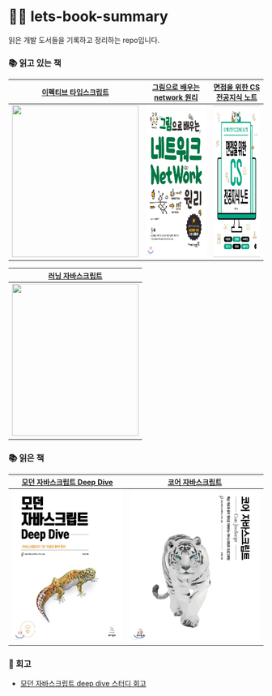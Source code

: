 # 🙌🏻 lets-book-summary

읽은 개발 도서들을 기록하고 정리하는 repo입니다.

### 📚 읽고 있는 책

|                                     [이펙티브 타입스크립트](https://github.com/leedawnn/javascript-deep-dive)                                      |                              [그림으로 배우는 network 원리](https://github.com/leedawnn/lets-book-summary/tree/main/network-with-pictures)                              |                              [면접을 위한 CS 전공지식 노트](https://github.com/leedawnn/lets-book-summary/tree/main/computer_science_note)                              |
| :------------------------------------------------------------------------------------------------------------------------------------------------: | :---------------------------------------------------------------------------------------------------------------------------------------------------------------------: | :---------------------------------------------------------------------------------------------------------------------------------------------------------------------: |
| <a href="https://github.com/leedawnn/effective-typescript"><img src="http://image.yes24.com/goods/102124327/XL" width="250px" height="300px"/></a> | <a href="https://github.com/leedawnn/lets-book-summary/tree/main/network-with-pictures"><img src="images/network-with-pictures.jpeg" width="300px" height="300px"/></a> | <a href="https://github.com/leedawnn/lets-book-summary/tree/main/computer_science_note"><img src="images/computer_science_note.jpeg" width="300px" height="300px"/></a> |

| [러닝 자바스크립트](https://github.com/leedawnn/learning-typescript-study)                                                                              |
| ------------------------------------------------------------------------------------------------------------------------------------------------------- |
| <a href="https://github.com/leedawnn/learning-typescript-study"><img src="http://image.yes24.com/goods/116585556/XL" width="250px" height="300px"/></a> |

### 📚 읽은 책

|                          [모던 자바스크립트 Deep Dive](https://github.com/leedawnn/javascript-deep-dive)                          | [코어 자바스크립트](https://github.com/leedawnn/core-js-study)                                                        |
| :-------------------------------------------------------------------------------------------------------------------------------: | --------------------------------------------------------------------------------------------------------------------- |
| <a href="https://github.com/leedawnn/javascript-deep-dive"><img src="images/js-deep-dive.jpeg" width="250px" height="300px"/></a> | <a href="https://github.com/leedawnn/core-js-study"><img src="images/core-js.jpeg" width="300px" height="300px"/></a> |

### 💫 회고

- [모던 자바스크립트 deep dive 스터디 회고](https://leedawnn.github.io/js-deep-dive-study/)

